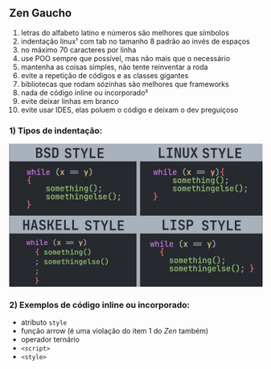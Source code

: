 ## Zen Gaucho

1. letras do alfabeto latino e números são melhores que símbolos
2. indentação linux¹ com tab no tamanho 8 padrão ao invés de espaços
3. no máximo 70 caracteres por linha
4. use POO sempre que possível, mas não mais que o necessário
5. mantenha as coisas simples, não tente reinventar a roda
6. evite a repetição de códigos e as classes gigantes
7. bibliotecas que rodam sózinhas são melhores que frameworks
8. nada de código inline ou incorporado²
9. evite deixar linhas em branco
10. evite usar IDES, elas poluem o código e deixam o dev preguiçoso

### 1) Tipos de indentação:

![Tipos de indentação](img/indentation.jpg)

### 2) Exemplos de código inline ou incorporado:

- atributo `style`
- função arrow (é uma violação do item 1 do *Zen* também)
- operador ternário
- `<script>`
- `<style>`

